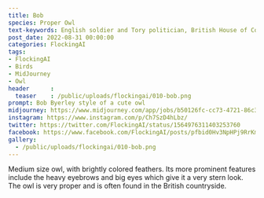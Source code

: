 ```yaml
---
title: Bob
species: Proper Owl
text-keywords: English soldier and Tory politician, British House of Commons, piano teacher, Missouri , very detailed, fool-the-eye realistic style, 
post_date: 2022-08-31 00:00:00
categories: FlockingAI
tags:
- FlockingAI
- Birds
- MidJourney 
- Owl
header      :
  teaser    : /public/uploads/flockingai/010-bob.png
prompt: Bob Byerley style of a cute owl
midjourney: https://www.midjourney.com/app/jobs/b50126fc-cc73-4721-86c3-78f1aa83e9d7
instagram: https://www.instagram.com/p/Ch7SzD4hLbz/
twitter: https://twitter.com/FlockingAI/status/1564976311403253760
facebook: https://www.facebook.com/FlockingAI/posts/pfbid0Hv3NpHPj9RrKmpxtCuZrA6YmK7gmsQ9UBGMFYLb4UK4wDKJbbrHhhYFuZn92n3fhl
gallery: 
  - /public/uploads/flockingai/010-bob.png
---
```


Medium size owl, with brightly colored feathers. Its more prominent features include the heavy eyebrows and big eyes which give it a very stern look. The owl is very proper and is often found in the British countryside.
